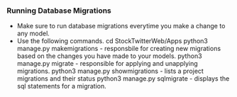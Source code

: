 ### Running Database Migrations
* Make sure to run database migrations everytime you make a change to any model.
* Use the following commands.
cd StockTwitterWeb/Apps
python3 manage.py makemigrations - responsbile for creating new migrations based on the changes you have made to your models.
python3 manage.py migrate - responsible for applying and unapplying migrations.
python3 manage.py showmigrations - lists a project migrations and their status
python3 manage.py sqlmigrate - displays the sql statements for a migration.

